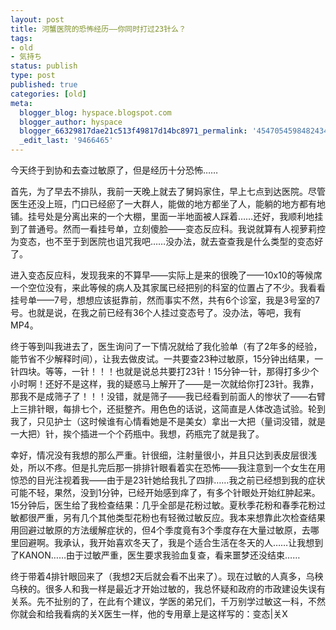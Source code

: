 ```yaml
---
layout: post
title: 河蟹医院的恐怖经历——你同时打过23针么？
tags:
- old
- 気持ち
status: publish
type: post
published: true
categories: [old]
meta:
  blogger_blog: hyspace.blogspot.com
  blogger_author: hyspace
  blogger_66329817dae21c513f49817d14bc8971_permalink: '4547054598482434204'
  _edit_last: '9466465'
---
```

今天终于到协和去查过敏原了，但是经历十分恐怖……

首先，为了早去不排队，我前一天晚上就去了舅妈家住，早上七点到达医院。尽管医生还没上班，门口已经瘀了一大群人，能做的地方都坐了人，能躺的地方都有地铺。挂号处是分离出来的一个大棚，里面一半地面被人踩着……还好，我顺利地挂到了普通号。然而一看挂号单，立刻傻脸——变态反应科。我说就算有人视萝莉控为变态，也不至于到医院也诅咒我吧……没办法，就去查查我是什么类型的变态好了。

进入变态反应科，发现我来的不算早——实际上是来的很晚了——10x10的等候席一个空位没有，来此等候的病人及其家属已经把别的科室的位置占了不少。我看看挂号单——7号，想想应该挺靠前，然而事实不然，共有6个诊室，我是3号室的7号。也就是说，在我之前已经有36个人挂过变态号了。没办法，等吧，我有MP4。

终于等到叫我进去了，医生询问了一下情况就给了我化验单（有了2年多的经验，能节省不少解释时间），让我去做皮试。一共要查23种过敏原，15分钟出结果，一针四块。等等，一针！！！也就是说总共要打23针！15分钟一针，那得打多少个小时啊！还好不是这样，我的疑惑马上解开了——是一次就给你打23针。我靠，那我不是成筛子了！！！没错，就是筛子——我已经看到前面人的惨状了——右臂上三排针眼，每排七个，还挺整齐。用色色的话说，这简直是人体改造试验。轮到我了，只见护士（这时候谁有心情看她是不是美女）拿出一大把（量词没错，就是一大把）针，挨个插进一个个药瓶中。我想，药瓶完了就是我了。

幸好，情况没有我想的那么严重。针很细，注射量很小，并且只达到表皮层很浅处，所以不疼。但是扎完后那一排排针眼看着实在恐怖——我注意到一个女生在用惊恐的目光注视着我——由于是23针她给我扎了四排……我之前已经想到我的症状可能不轻，果然，没到1分钟，已经开始感到痒了，有多个针眼处开始红肿起来。15分钟后，医生给了我检查结果：几乎全部是花粉过敏。夏秋季花粉和春季花粉过敏都很严重，另有几个其他类型花粉也有轻微过敏反应。我本来想靠此次检查结果用回避过敏原的方法缓解症状的，但4个季度竟有3个季度存在大量过敏原，去哪里回避啊。我承认，我开始喜欢冬天了，我是个适合生活在冬天的人……让我想到了KANON……由于过敏严重，医生要求我验血复查，看来噩梦还没结束……

终于带着4排针眼回来了（我想2天后就会看不出来了）。现在过敏的人真多，乌秧乌秧的。很多人和我一样是最近才开始过敏的，我总怀疑和政府的市政建设失误有关系。先不扯别的了，在此有个建议，学医的弟兄们，千万别学过敏这一科，不然你就会和给我看病的关X医生一样，他的专用章上是这样写的：变态|关X
